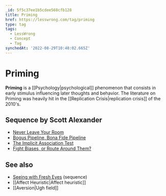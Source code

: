 ```yaml
---
_id: 5f5c37ee1b5cdee568cfb128
title: Priming
href: https://lesswrong.com/tag/priming
type: tag
tags:
  - LessWrong
  - Concept
  - Tag
synchedAt: '2022-08-29T10:48:02.665Z'
---
```

# Priming

**Priming** is a [[Psychology|psychological]] phenomenon that consists in early stimulus influencing later thoughts and behavior. The literature on Priming was heavily hit in the [[Replication Crisis|replication crisis]] of the 2010's.

## Sequence by Scott Alexander

*   [Never Leave Your Room](http://lesswrong.com/lw/3b/never_leave_your_room/)
*   [Bogus Pipeline, Bona Fide Pipeline](http://lesswrong.com/lw/4w/bogus_pipeline_bona_fide_pipeline/)
*   [The Implicit Association Test](http://lesswrong.com/lw/53/the_implicit_association_test/)
*   [Fight Biases, or Route Around Them?](http://lesswrong.com/lw/5d/fight_biases_or_route_around_them/)

## See also

*   [Seeing with Fresh Eyes](https://www.lesswrong.com/tag/seeing-with-fresh-eyes) (sequence)
*   [[Affect Heuristic|Affect heuristic]]
*   [[Aversion|Ugh field]]